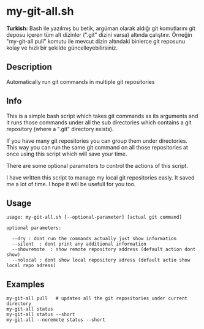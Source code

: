 # my-git-all.sh

**Turkish:** Bash ile yazılmış bu betik, argüman olarak aldığı git komutlarını git deposu içeren tüm alt dizinler (".git" dizini varsa) altında çalıştırır. Örneğin "my-git-all pull" komutu ile mevcut dizin altındaki binlerce git reposunu kolay ve hızlı bir şekilde güncelleyebilirsiniz.

## Description

Automatically run git commands in multiple git repositories

## Info

This is a simple bash script which takes git commands as its arguments and it runs those commands under all the sub directories which contains a git repository (where a ".git" directory exists).

If you have many git repositories you can group them under directories. This way you can run the same git command on all those repositories at once using this script which will save your time. 

There are some optional parameters to control the actions of this script.

I have written this script to manage my local git repositories easly. It saved me a lot of time. I hope it will be usefull for you too.

## Usage

```
usage: my-git-all.sh [--optional-parameter] [actual git command]

optional parameters:

  --dry : dont run the commands actually just show information
  --silent  : dont print any additional information
  --showremote  : show remote repository address (default action dont show)
  --nolocal : dont show local repository adress (default actio show local repo adress)
```

## Examples

```
my-git-all pull   # updates all the git repositories under current directory
my-git-all status
my-git-all status --short
my-git-all --noremote status --short
```
